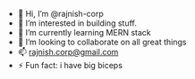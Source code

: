 - 👋 Hi, I’m @rajnish-corp
- 👀 I’m interested in building stuff.
- 🌱 I’m currently learning MERN stack
- 💞️ I’m looking to collaborate on all great things
- 📫 rajnish.corp@gmail.com
- ⚡ Fun fact: i have big biceps

<!---
rajnish-corp/rajnish-corp is a ✨ special ✨ repository because its `README.md` (this file) appears on your GitHub profile.
You can click the Preview link to take a look at your changes.
--->
